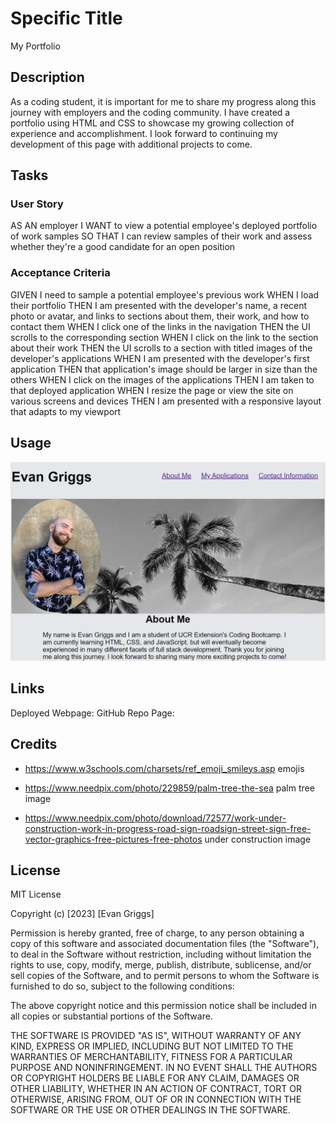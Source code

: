 # Specific Title
My Portfolio

## Description

As a coding student, it is important for me to share my progress along this journey with employers and the coding community. I have created a portfolio using HTML and CSS to showcase my growing collection of experience and accomplishment. I look forward to continuing my development of this page with additional projects to come.

## Tasks 

### User Story

AS AN employer
I WANT to view a potential employee's deployed portfolio of work samples
SO THAT I can review samples of their work and assess whether they're a good candidate for an open position

### Acceptance Criteria

GIVEN I need to sample a potential employee's previous work
WHEN I load their portfolio
THEN I am presented with the developer's name, a recent photo or avatar, and links to sections about them, their work, and how to contact them
WHEN I click one of the links in the navigation
THEN the UI scrolls to the corresponding section
WHEN I click on the link to the section about their work
THEN the UI scrolls to a section with titled images of the developer's applications
WHEN I am presented with the developer's first application
THEN that application's image should be larger in size than the others
WHEN I click on the images of the applications
THEN I am taken to that deployed application
WHEN I resize the page or view the site on various screens and devices
THEN I am presented with a responsive layout that adapts to my viewport

## Usage

![Coding Student's picture accompanied by bio section and navigation bar](assets/images/portfolio.png)

## Links
Deployed Webpage: 
GitHub Repo Page: 

## Credits

- https://www.w3schools.com/charsets/ref_emoji_smileys.asp
emojis

- https://www.needpix.com/photo/229859/palm-tree-the-sea
palm tree image

- https://www.needpix.com/photo/download/72577/work-under-construction-work-in-progress-road-sign-roadsign-street-sign-free-vector-graphics-free-pictures-free-photos
under construction image

## License

MIT License

Copyright (c) [2023] [Evan Griggs]

Permission is hereby granted, free of charge, to any person obtaining a copy
of this software and associated documentation files (the "Software"), to deal
in the Software without restriction, including without limitation the rights
to use, copy, modify, merge, publish, distribute, sublicense, and/or sell
copies of the Software, and to permit persons to whom the Software is
furnished to do so, subject to the following conditions:

The above copyright notice and this permission notice shall be included in all
copies or substantial portions of the Software.

THE SOFTWARE IS PROVIDED "AS IS", WITHOUT WARRANTY OF ANY KIND, EXPRESS OR
IMPLIED, INCLUDING BUT NOT LIMITED TO THE WARRANTIES OF MERCHANTABILITY,
FITNESS FOR A PARTICULAR PURPOSE AND NONINFRINGEMENT. IN NO EVENT SHALL THE
AUTHORS OR COPYRIGHT HOLDERS BE LIABLE FOR ANY CLAIM, DAMAGES OR OTHER
LIABILITY, WHETHER IN AN ACTION OF CONTRACT, TORT OR OTHERWISE, ARISING FROM,
OUT OF OR IN CONNECTION WITH THE SOFTWARE OR THE USE OR OTHER DEALINGS IN THE
SOFTWARE.